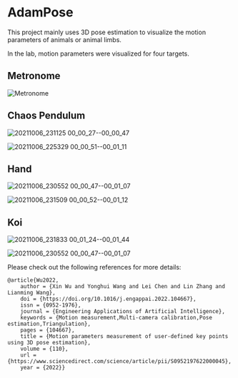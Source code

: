 # AdamPose
This project mainly uses 3D pose estimation to visualize the motion parameters of animals or animal limbs.

In the lab, motion parameters were visualized for four targets.

## Metronome
![Metronome](https://user-images.githubusercontent.com/54109895/188260089-5a32b122-a0c2-4245-8434-8d9e2da8d9c8.png)
## Chaos Pendulum
![20211006_231125 00_00_27--00_00_47](https://user-images.githubusercontent.com/54109895/188260182-79245fb3-cf83-4900-b014-4303c281bd6b.gif)

![20211006_225329 00_00_51--00_01_11](https://user-images.githubusercontent.com/54109895/188260162-f18a18ea-d5dc-4624-96e5-ae4fd6dcabf9.gif)
## Hand
![20211006_230552 00_00_47--00_01_07](https://user-images.githubusercontent.com/54109895/188260170-fa4da4c8-a266-4fe8-b753-9b1f762874f3.gif)

![20211006_231509 00_00_52--00_01_12](https://user-images.githubusercontent.com/54109895/188260189-6896defa-31cc-4af8-a258-f234f3c2ec91.gif)

## Koi
![20211006_231833 00_01_24--00_01_44](https://user-images.githubusercontent.com/54109895/188260212-2a433c04-bc65-47a3-bb88-150918328e38.gif)

![20211006_230552 00_00_47--00_01_07](https://user-images.githubusercontent.com/54109895/188260239-d6145b69-5a0d-441f-b534-c5f0756b8f21.gif)

 Please check out the following references for more details:

    @article{Wu2022,
        author = {Xin Wu and Yonghui Wang and Lei Chen and Lin Zhang and Lianming Wang},
        doi = {https://doi.org/10.1016/j.engappai.2022.104667},
        issn = {0952-1976},
        journal = {Engineering Applications of Artificial Intelligence},
        keywords = {Motion measurement,Multi-camera calibration,Pose estimation,Triangulation},
        pages = {104667},
        title = {Motion parameters measurement of user-defined key points using 3D pose estimation},
        volume = {110},
        url = {https://www.sciencedirect.com/science/article/pii/S0952197622000045},
        year = {2022}}
